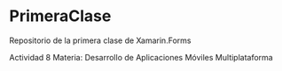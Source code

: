 # PrimeraClase
Repositorio de la primera clase de Xamarin.Forms

Actividad 8
Materia: Desarrollo de Aplicaciones Móviles Multiplataforma
